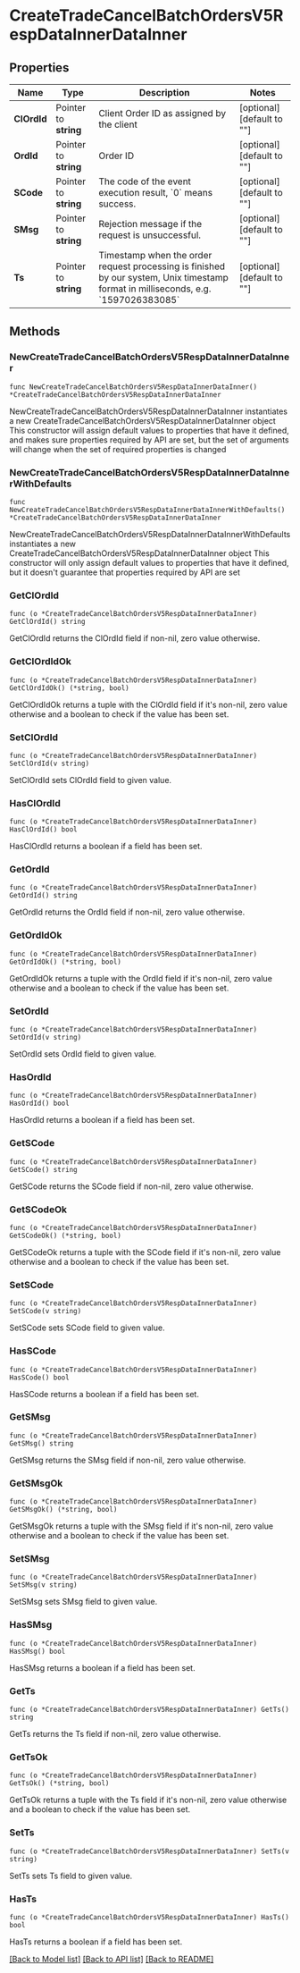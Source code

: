 # CreateTradeCancelBatchOrdersV5RespDataInnerDataInner

## Properties

Name | Type | Description | Notes
------------ | ------------- | ------------- | -------------
**ClOrdId** | Pointer to **string** | Client Order ID as assigned by the client | [optional] [default to ""]
**OrdId** | Pointer to **string** | Order ID | [optional] [default to ""]
**SCode** | Pointer to **string** | The code of the event execution result, &#x60;0&#x60; means success. | [optional] [default to ""]
**SMsg** | Pointer to **string** | Rejection message if the request is unsuccessful. | [optional] [default to ""]
**Ts** | Pointer to **string** | Timestamp when the order request processing is finished by our system, Unix timestamp format in milliseconds, e.g. &#x60;1597026383085&#x60; | [optional] [default to ""]

## Methods

### NewCreateTradeCancelBatchOrdersV5RespDataInnerDataInner

`func NewCreateTradeCancelBatchOrdersV5RespDataInnerDataInner() *CreateTradeCancelBatchOrdersV5RespDataInnerDataInner`

NewCreateTradeCancelBatchOrdersV5RespDataInnerDataInner instantiates a new CreateTradeCancelBatchOrdersV5RespDataInnerDataInner object
This constructor will assign default values to properties that have it defined,
and makes sure properties required by API are set, but the set of arguments
will change when the set of required properties is changed

### NewCreateTradeCancelBatchOrdersV5RespDataInnerDataInnerWithDefaults

`func NewCreateTradeCancelBatchOrdersV5RespDataInnerDataInnerWithDefaults() *CreateTradeCancelBatchOrdersV5RespDataInnerDataInner`

NewCreateTradeCancelBatchOrdersV5RespDataInnerDataInnerWithDefaults instantiates a new CreateTradeCancelBatchOrdersV5RespDataInnerDataInner object
This constructor will only assign default values to properties that have it defined,
but it doesn't guarantee that properties required by API are set

### GetClOrdId

`func (o *CreateTradeCancelBatchOrdersV5RespDataInnerDataInner) GetClOrdId() string`

GetClOrdId returns the ClOrdId field if non-nil, zero value otherwise.

### GetClOrdIdOk

`func (o *CreateTradeCancelBatchOrdersV5RespDataInnerDataInner) GetClOrdIdOk() (*string, bool)`

GetClOrdIdOk returns a tuple with the ClOrdId field if it's non-nil, zero value otherwise
and a boolean to check if the value has been set.

### SetClOrdId

`func (o *CreateTradeCancelBatchOrdersV5RespDataInnerDataInner) SetClOrdId(v string)`

SetClOrdId sets ClOrdId field to given value.

### HasClOrdId

`func (o *CreateTradeCancelBatchOrdersV5RespDataInnerDataInner) HasClOrdId() bool`

HasClOrdId returns a boolean if a field has been set.

### GetOrdId

`func (o *CreateTradeCancelBatchOrdersV5RespDataInnerDataInner) GetOrdId() string`

GetOrdId returns the OrdId field if non-nil, zero value otherwise.

### GetOrdIdOk

`func (o *CreateTradeCancelBatchOrdersV5RespDataInnerDataInner) GetOrdIdOk() (*string, bool)`

GetOrdIdOk returns a tuple with the OrdId field if it's non-nil, zero value otherwise
and a boolean to check if the value has been set.

### SetOrdId

`func (o *CreateTradeCancelBatchOrdersV5RespDataInnerDataInner) SetOrdId(v string)`

SetOrdId sets OrdId field to given value.

### HasOrdId

`func (o *CreateTradeCancelBatchOrdersV5RespDataInnerDataInner) HasOrdId() bool`

HasOrdId returns a boolean if a field has been set.

### GetSCode

`func (o *CreateTradeCancelBatchOrdersV5RespDataInnerDataInner) GetSCode() string`

GetSCode returns the SCode field if non-nil, zero value otherwise.

### GetSCodeOk

`func (o *CreateTradeCancelBatchOrdersV5RespDataInnerDataInner) GetSCodeOk() (*string, bool)`

GetSCodeOk returns a tuple with the SCode field if it's non-nil, zero value otherwise
and a boolean to check if the value has been set.

### SetSCode

`func (o *CreateTradeCancelBatchOrdersV5RespDataInnerDataInner) SetSCode(v string)`

SetSCode sets SCode field to given value.

### HasSCode

`func (o *CreateTradeCancelBatchOrdersV5RespDataInnerDataInner) HasSCode() bool`

HasSCode returns a boolean if a field has been set.

### GetSMsg

`func (o *CreateTradeCancelBatchOrdersV5RespDataInnerDataInner) GetSMsg() string`

GetSMsg returns the SMsg field if non-nil, zero value otherwise.

### GetSMsgOk

`func (o *CreateTradeCancelBatchOrdersV5RespDataInnerDataInner) GetSMsgOk() (*string, bool)`

GetSMsgOk returns a tuple with the SMsg field if it's non-nil, zero value otherwise
and a boolean to check if the value has been set.

### SetSMsg

`func (o *CreateTradeCancelBatchOrdersV5RespDataInnerDataInner) SetSMsg(v string)`

SetSMsg sets SMsg field to given value.

### HasSMsg

`func (o *CreateTradeCancelBatchOrdersV5RespDataInnerDataInner) HasSMsg() bool`

HasSMsg returns a boolean if a field has been set.

### GetTs

`func (o *CreateTradeCancelBatchOrdersV5RespDataInnerDataInner) GetTs() string`

GetTs returns the Ts field if non-nil, zero value otherwise.

### GetTsOk

`func (o *CreateTradeCancelBatchOrdersV5RespDataInnerDataInner) GetTsOk() (*string, bool)`

GetTsOk returns a tuple with the Ts field if it's non-nil, zero value otherwise
and a boolean to check if the value has been set.

### SetTs

`func (o *CreateTradeCancelBatchOrdersV5RespDataInnerDataInner) SetTs(v string)`

SetTs sets Ts field to given value.

### HasTs

`func (o *CreateTradeCancelBatchOrdersV5RespDataInnerDataInner) HasTs() bool`

HasTs returns a boolean if a field has been set.


[[Back to Model list]](../README.md#documentation-for-models) [[Back to API list]](../README.md#documentation-for-api-endpoints) [[Back to README]](../README.md)



